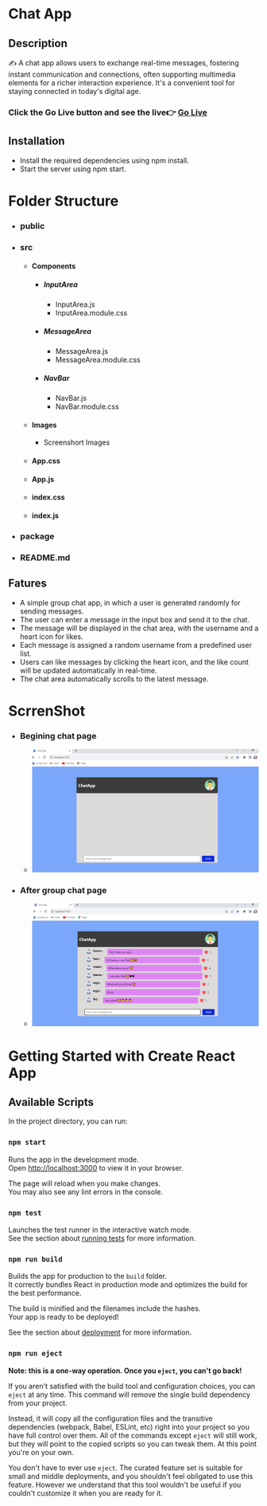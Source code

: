 # Chat App
## Description
✍ A chat app allows users to exchange real-time messages, fostering instant communication and connections, often supporting multimedia elements for a richer interaction experience. It's a convenient tool for staying connected in today's digital age.

### Click the Go Live button and see the live👉 [Go Live](https://chat-app-lovely.netlify.app)

## Installation
- Install the required dependencies using npm install.
- Start the server using npm start.

# Folder Structure

   - ### public
   - ### src
        - #### Components
            - ##### InputArea
                - InputArea.js
                - InputArea.module.css
            - ##### MessageArea
                - MessageArea.js
                - MessageArea.module.css
            - ##### NavBar
                - NavBar.js
                - NavBar.module.css
        - #### Images
            - Screenshort Images
        - #### App.css
        - #### App.js
        - #### index.css
        - #### index.js
   - ### package
   - ### README.md

## Fatures

 - A simple group chat app, in which a user is generated randomly for sending messages.
 - The user can enter a message in the input box and send it to the chat.
 - The message will be displayed in the chat area, with the username and a heart icon for likes.
 - Each message is assigned a random username from a predefined user list.
 - Users can like messages by clicking the heart icon, and the like count will be updated automatically in real-time.
 - The chat area automatically scrolls to the latest message.

# ScrrenShot
   - ### Begining chat page
      - ![Befor-Chat](./src/Images/Before-Chat.png)
   - ### After group chat page
      - ![After-Chat](./src/Images/After-Chat.png)


# Getting Started with Create React App

## Available Scripts

In the project directory, you can run:

### `npm start`

Runs the app in the development mode.\
Open [http://localhost:3000](http://localhost:3000) to view it in your browser.

The page will reload when you make changes.\
You may also see any lint errors in the console.

### `npm test`

Launches the test runner in the interactive watch mode.\
See the section about [running tests](https://facebook.github.io/create-react-app/docs/running-tests) for more information.

### `npm run build`

Builds the app for production to the `build` folder.\
It correctly bundles React in production mode and optimizes the build for the best performance.

The build is minified and the filenames include the hashes.\
Your app is ready to be deployed!

See the section about [deployment](https://facebook.github.io/create-react-app/docs/deployment) for more information.

### `npm run eject`

**Note: this is a one-way operation. Once you `eject`, you can't go back!**

If you aren't satisfied with the build tool and configuration choices, you can `eject` at any time. This command will remove the single build dependency from your project.

Instead, it will copy all the configuration files and the transitive dependencies (webpack, Babel, ESLint, etc) right into your project so you have full control over them. All of the commands except `eject` will still work, but they will point to the copied scripts so you can tweak them. At this point you're on your own.

You don't have to ever use `eject`. The curated feature set is suitable for small and middle deployments, and you shouldn't feel obligated to use this feature. However we understand that this tool wouldn't be useful if you couldn't customize it when you are ready for it.


